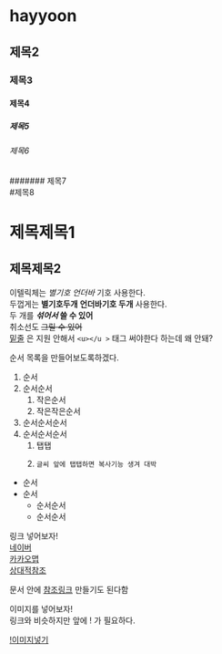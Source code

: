 # hayyoon
## 제목2
### 제목3
#### 제목4
##### 제목5
###### 제목6
####### 제목7  
#제목8

제목제목1
======
제목제목2
------

이텔릭체는 *별기호* _언더바_ 기호 사용한다.  
두껍게는 **별기호두개** __언더바기호 두개__ 사용한다.  
두 개를 __*섞어서* 쓸 수 있어__  
취소선도 ~~그릴 수 있어~~  
<u>밑줄</u> 은 지원 안해서 `<u></u >` 태그 써야한다 하는데 왜 안돼?  
  
순서 목록을 만들어보도록하겠다.  

1. 순서
2. 순서순서
   1. 작은순서
   2. 작은작은순서
1. 순서순서순서
2. 순서순서순서
    1. 탭탭
    2.     글씨 앞에 탭탭하면 복사기능 생겨 대박

- 순서
- 순서
  - 순서순서
  - 순서순서

링크 넣어보자!  
[네이버](https://www.naver.com/)  
[카카오맵](https://map.kakao.com/ "카카오 100%")  
[상대적참조](?)  


문서 안에 [참조링크] 만들기도 된다함  

[?]: https://map.naver.com/p/  
[참조링크]: https://www.google.co.kr/maps/?hl=ko "구글구글맵맵"

이미지를 넣어보자!  
링크와 비슷하지만 앞에 ! 가 필요하다.

[!이미지넣기]()

